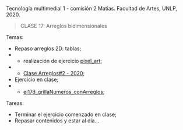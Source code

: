 Tecnología multimedial 1 - comisión 2 Matias. Facultad de Artes, UNLP, 2020.

> CLASE 17: Arreglos bidimensionales

Temas:

- Repaso arreglos 2D: tablas;
- - realización de ejercicio [pixel_art](https://github.com/matiasjl/TM1-2021/tree/master/clase17_8_10/ej17b_pixelArt_conArreglos);
- - [Clase Arreglos#2 - 2020](https://drive.google.com/file/d/1Qwx7FLNOIjpDZokeuESdSyxY2gtzJpvR/view?usp=sharing);
- Ejercicio en clase;
- - [ej17d_grillaNumeros_conArreglos](https://github.com/matiasjl/TM1-2021/tree/master/clase17_8_10/ej17d_grillaNumeros_conArreglos);

Tareas:
- Terminar el ejercicio comenzado en clase;
- Repasar contenidos y estar al día...
